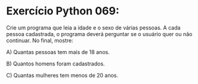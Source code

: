 # Exercício Python 069: 
Crie um programa que leia a idade e o sexo de várias pessoas. A cada pessoa cadastrada, o programa deverá perguntar se o usuário quer ou não continuar. No final, mostre:

 A) Quantas pessoas tem mais de 18 anos.
 
 B) Quantos homens foram cadastrados.
 
 C) Quantas mulheres tem menos de 20 anos.
